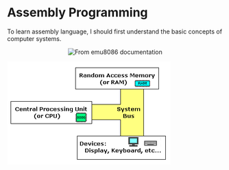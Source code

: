 # Assembly Programming
To learn assembly language, I should first understand the basic concepts of computer systems.

<p align="center">
  <img src="(https://github.com/ehsandastani/Assembly/blob/main/pics/model.gif?raw=true)" alt="From emu8086 documentation">
</p>

![From emu8086 documentation](https://github.com/ehsandastani/Assembly/blob/main/pics/model.gif?raw=true)
